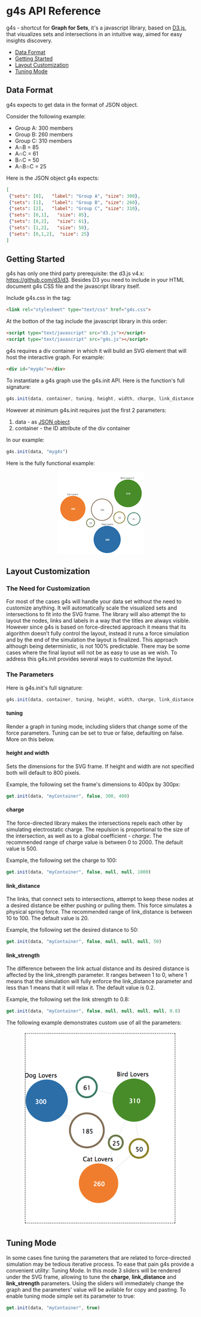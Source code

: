 # g4s API Reference

g4s - shortcut for **Graph for Sets**, it's a javascript library, based on [D3.js](https://d3js.org), that visualizes sets and intersections in an intuitive way, aimed for easy insights discovery.

* [Data Format](#data-format)
* [Getting Started](#getting-started)
* [Layout Customization](#layout-customization)
* [Tuning Mode](#tuning-mode)

## Data Format
g4s expects to get data in the format of JSON object.

Consider the following example:

* Group A: 300 members
* Group B: 260 members
* Group C: 310 members
* A&cap;B = 85
* A&cap;C = 61
* B&cap;C = 50
* A&cap;B&cap;C = 25

Here is the JSON object g4s expects:

```json
[
 {"sets": [0],   "label": "Group A", "size": 300},
 {"sets": [1],   "label": "Group B", "size": 260},
 {"sets": [2],   "label": "Group C", "size": 310},
 {"sets": [0,1],   "size": 85},
 {"sets": [0,2],   "size": 61},
 {"sets": [1,2],   "size": 50},
 {"sets": [0,1,2],  "size": 25}
]
```

## Getting Started
g4s has only one third party prerequisite: the d3.js v4.x: https://github.com/d3/d3. Besides D3 you need to include in your HTML document g4s CSS file and the javascript library itself.

Include g4s.css in the <head> tag:

```html
<link rel="stylesheet" type="text/css" href="g4s.css">
```

At the botton of the <body> tag include the javascript library in this order:

```HTML
<script type="text/javascript" src="d3.js"></script>
<script type="text/javascript" src="g4s.js"></script>
```

g4s requires a div container in which it will build an SVG element that will host the interactive graph. For example:

```HTML
<div id="myg4s"></div>
```

To instantiate a g4s graph use the g4s.init API. Here is the function's full signature:
```javascript
g4s.init(data, container, tuning, height, width, charge, link_distance, link_strength)
```

However at minimum g4s.init requires just the first 2 parameters:

1. data - as [JSON object](#data-format)
2. container - the ID attribute of the div container

In our example:
```javascript
g4s.init(data, "myg4s")
```
Here is the fully functional example:
<p align="center">
  <a href="https://bl.ocks.org/Kirdan/ad774e98643ce93371b4c5b625dbfeba"><img src="m/g4s_api_1_tn.png"></a>
</p>

## Layout Customization
### The Need for Customization
For most of the cases g4s will handle your data set without the need to customize anything. It will automatically scale the visualized sets and intersections to fit into the SVG frame. The library will also attempt the to layout the nodes, links and labels in a way that the titles are always visible. However since g4s is based on force-directed approach it means that its algorithm doesn’t fully control the layout, instead it runs a force simulation and by the end of the simulation the layout is finalized. This approach although being deterministic, is not 100% predictable. There may be some cases where the final layout will not be as easy to use as we wish. To address this g4s.init provides several ways to customize the layout.

### The Parameters
Here is g4s.init's full signature:
```javascript
g4s.init(data, container, tuning, height, width, charge, link_distance, link_strength)
```
#### tuning
Render a graph in tuning mode, including sliders that change some of the force parameters.
Tuning can be set to true or false, defaulting on false. More on this below.

#### height and width
Sets the dimensions for the SVG frame. If height and width are not specified both will default to 800 pixels.

Example, the following set the frame's dimensions to 400px by 300px:
```javascript
get.init(data, "myContainer", false, 300, 400)
```
#### charge
The force-directed library makes the intersections repels each other by simulating electrostatic charge. The repulsion is proportional to the size of the intersection, as well as to a global coefficient - *charge*. The recommended range of charge value is between 0 to 2000. The default value is 500.

Example, the following set the charge to 100:
```javascript
get.init(data, "myContainer", false, null, null, 1000)
```

#### link_distance
The links, that connect sets to intersections, attempt to keep these nodes at a desired distance be either pushing or pulling them. This force simulates a physical spring force. The recommended range of link_distance is between 10 to 100. The default value is 20.

Example, the following set the desired distance to 50:
```javascript
get.init(data, "myContainer", false, null, null, null, 50)
```

#### link_strength
The difference between the link actual distance and its desired distance is affected by the link_strength parameter. It ranges between 1 to 0, where 1 means that the simulation will fully enforce the link_distance parameter and less than 1 means that it will relax it. The default value is 0.2.

Example, the following set the link strength to 0.8:
```javascript
get.init(data, "myContainer", false, null, null, null, null, 0.8)
```
The following example demonstrates custom use of all the parameters:

<p align="center">
  <a href="https://bl.ocks.org/Kirdan/e241c2cb1ea3507e099f2c0944464a9e"><img src="m/g4s_init_full.png"></a>
</p>

## Tuning Mode
In some cases fine tuning the parameters that are related to force-directed simulation may be tedious iterative process. To ease that pain g4s provide a convenient utility: Tuning Mode. In this mode 3 sliders will be rendered under the SVG frame, allowing to tune the **charge**, **link_distance** and **link_strength** parameters. Using the sliders will immediately change the graph and the parameters' value will be avilable for copy and pasting. To enable tuning mode simple set its parameter to true:
```javascript
get.init(data, "myContainer", true)
```
